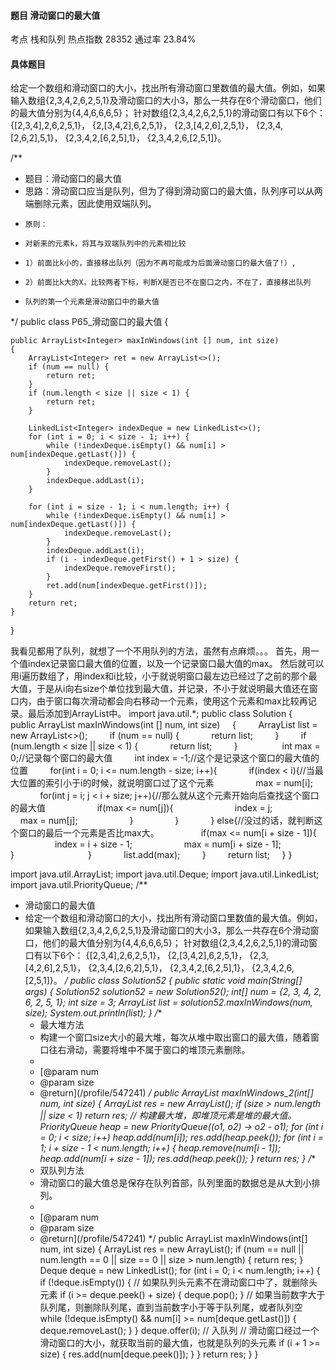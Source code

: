 #### 题目    滑动窗口的最大值

考点    栈和队列	热点指数    28352	通过率    23.84%

#### 具体题目

   给定一个数组和滑动窗口的大小，找出所有滑动窗口里数值的最大值。例如，如果输入数组{2,3,4,2,6,2,5,1}及滑动窗口的大小3，那么一共存在6个滑动窗口，他们的最大值分别为{4,4,6,6,6,5}； 针对数组{2,3,4,2,6,2,5,1}的滑动窗口有以下6个：      {[2,3,4],2,6,2,5,1}， {2,[3,4,2],6,2,5,1}，      {2,3,[4,2,6],2,5,1}，      {2,3,4,[2,6,2],5,1}， {2,3,4,2,[6,2,5],1}，      {2,3,4,2,6,[2,5,1]}。

/**

 * 题目：滑动窗口的最大值
 * 思路：滑动窗口应当是队列，但为了得到滑动窗口的最大值，队列序可以从两端删除元素，因此使用双端队列。
 *     原则：
 *     对新来的元素k，将其与双端队列中的元素相比较
 *     1）前面比k小的，直接移出队列（因为不再可能成为后面滑动窗口的最大值了!）,
 *     2）前面比k大的X，比较两者下标，判断X是否已不在窗口之内，不在了，直接移出队列
 *     队列的第一个元素是滑动窗口中的最大值
 */
public class P65_滑动窗口的最大值 {
	
    public ArrayList<Integer> maxInWindows(int [] num, int size)
    {
    	ArrayList<Integer> ret = new ArrayList<>();
    	if (num == null) {
    		return ret;
    	}
    	if (num.length < size || size < 1) {
    		return ret;
    	}
    	
    	LinkedList<Integer> indexDeque = new LinkedList<>();
    	for (int i = 0; i < size - 1; i++) {
    		while (!indexDeque.isEmpty() && num[i] > num[indexDeque.getLast()]) {
    			indexDeque.removeLast();
    		}
    		indexDeque.addLast(i);
    	}
    	
    	for (int i = size - 1; i < num.length; i++) {
    		while (!indexDeque.isEmpty() && num[i] > num[indexDeque.getLast()]) {
    			indexDeque.removeLast();
    		}
    		indexDeque.addLast(i);
    		if (i - indexDeque.getFirst() + 1 > size) {
    			indexDeque.removeFirst();
    		}
    		ret.add(num[indexDeque.getFirst()]);
    	}
    	return ret;
    }
}

  我看见都用了队列，就想了一个不用队列的方法，虽然有点麻烦。。。       首先，用一个值index记录窗口最大值的位置，以及一个记录窗口最大值的max。    然后就可以用i遍历数组了，用index和i比较，小于就说明窗口最左边已经过了之前的那个最大值，于是从i向右size个单位找到最大值，并记录，不小于就说明最大值还在窗口内，由于窗口每次滑动都会向右移动一个元素，使用这个元素和max比较再记录。最后添加到ArrayList中。  import java.util.*;
public class Solution {
    public ArrayList<Integer> maxInWindows(int [] num, int size)
    {
        ArrayList<Integer> list = new ArrayList<>();
        if (num == null) {
            return list;
        }
        if (num.length < size || size < 1) {
            return list;
        }
        
        int max = 0;//记录每个窗口的最大值
        int index = -1;//这个是记录这个窗口的最大值的位置
        for(int i = 0; i <= num.length - size; i++){
            if(index < i){//当最大位置的索引小于i的时候，就说明窗口过了这个元素
                max = num[i];
                for(int j = i; j < i + size; j++){//那么就从这个元素开始向后查找这个窗口的最大值
                    if(max <= num[j]){
                        index = j;
                        max = num[j];
                    }
                }
            } else{//没过的话，就判断这个窗口的最后一个元素是否比max大。
                if(max <= num[i + size - 1]){
                    index = i + size - 1;
                    max = num[i + size - 1];
                }
                
            }
            list.add(max);
        }
        return list;
    }
}


import java.util.ArrayList;
import java.util.Deque;
import java.util.LinkedList;
import java.util.PriorityQueue;
/**
 * 滑动窗口的最大值
 * 给定一个数组和滑动窗口的大小，找出所有滑动窗口里数值的最大值。例如，如果输入数组{2,3,4,2,6,2,5,1}及滑动窗口的大小3，那么一共存在6个滑动窗口，他们的最大值分别为{4,4,6,6,6,5}； 针对数组{2,3,4,2,6,2,5,1}的滑动窗口有以下6个： {[2,3,4],2,6,2,5,1}， {2,[3,4,2],6,2,5,1}， {2,3,[4,2,6],2,5,1}， {2,3,4,[2,6,2],5,1}， {2,3,4,2,[6,2,5],1}， {2,3,4,2,6,[2,5,1]}。
 */
public class Solution52 {
    public static void main(String[] args) {
        Solution52 solution52 = new Solution52();
        int[] num = {2, 3, 4, 2, 6, 2, 5, 1};
        int size = 3;
        ArrayList list = solution52.maxInWindows(num, size);
        System.out.println(list);
    }
    /**
     * 最大堆方法
     * 构建一个窗口size大小的最大堆，每次从堆中取出窗口的最大值，随着窗口往右滑动，需要将堆中不属于窗口的堆顶元素删除。
     *
     * [@param num
     * @param size
     * @return](/profile/547241) */
    public ArrayList maxInWindows_2(int[] num, int size) {
        ArrayList res = new ArrayList();
        if (size > num.length || size < 1) return res;
        // 构建最大堆，即堆顶元素是堆的最大值。
        PriorityQueue heap = new PriorityQueue((o1, o2) -> o2 - o1);
        for (int i = 0; i < size; i++) heap.add(num[i]);
        res.add(heap.peek());
        for (int i = 1; i + size - 1 < num.length; i++) {
            heap.remove(num[i - 1]);
            heap.add(num[i + size - 1]);
            res.add(heap.peek());
        }
        return res;
    }
    /**
     * 双队列方法
     * 滑动窗口的最大值总是保存在队列首部，队列里面的数据总是从大到小排列。
     *
     * [@param num
     * @param size
     * @return](/profile/547241) */
    public ArrayList maxInWindows(int[] num, int size) {
        ArrayList res = new ArrayList();
        if (num == null || num.length == 0 || size == 0 || size > num.length) {
            return res;
        }
        Deque deque = new LinkedList();
        for (int i = 0; i < num.length; i++) {
            if (!deque.isEmpty()) {
                // 如果队列头元素不在滑动窗口中了，就删除头元素
                if (i >= deque.peek() + size) {
                    deque.pop();
                }
                // 如果当前数字大于队列尾，则删除队列尾，直到当前数字小于等于队列尾，或者队列空
                while (!deque.isEmpty() && num[i] >= num[deque.getLast()]) {
                    deque.removeLast();
                }
            }
            deque.offer(i); // 入队列
            // 滑动窗口经过一个滑动窗口的大小，就获取当前的最大值，也就是队列的头元素
            if (i + 1 >= size) {
                res.add(num[deque.peek()]);
            }
        }
        return res;
    }
}

